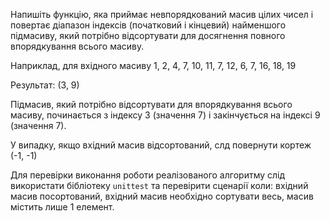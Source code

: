 Напишіть функцію, яка приймає невпорядкований масив цілих чисел і повертає діапазон індексів (початковий і кінцевий)
найменшого підмасиву, який потрібно відсортувати для досягнення повного впорядкування всього масиву.

Наприклад, для вхідного масиву
1, 2, 4, 7, 10, 11, 7, 12, 6, 7, 16, 18, 19

Результат:
(3, 9)

Підмасив, який потрібно відсортувати для впорядкування всього масиву, починається з індексу 3 (значення 7)
і закінчується на індексі 9 (значення 7).

У випадку, якщо вхідний масив відсортований, слд повернути кортеж (-1, -1)

Для перевірки виконання роботи реалізованого алгоритму слід використати бібліотеку `unittest` та перевірити сценарії
коли: вхідний масив посортований, вхідний масив необхідно сортувати весь, масив містить лише 1 елемент. 
